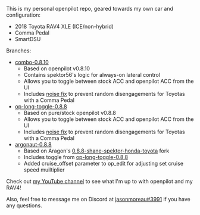 This is my personal openpilot repo, geared towards my own car and configuration:
* 2018 Toyota RAV4 XLE (ICE/non-hybrid)
* Comma Pedal
* SmartDSU

Branches:
* [combo-0.8.10](https://github.com/jasonmoreau/openpilot/tree/combo-0.8.10)
  * Based on openpilot v0.8.10
  * Contains spektor56's logic for always-on lateral control
  * Allows you to toggle between stock ACC and openpilot ACC from the UI
  * Includes [noise fix](https://github.com/commaai/openpilot/issues/21998) to prevent random disengagements for Toyotas with a Comma Pedal
* [op-long-toggle-0.8.8](https://github.com/jasonmoreau/openpilot/tree/op-long-toggle-0.8.8)
  * Based on pure/stock openpilot v0.8.8
  * Allows you to toggle between stock ACC and openpilot ACC from the UI
  * Includes [noise fix](https://github.com/commaai/openpilot/issues/21998) to prevent random disengagements for Toyotas with a Comma Pedal
* [argonaut-0.8.8](https://github.com/jasonmoreau/openpilot/tree/argonaut-0.8.8)
  * Based on Aragon's [0.8.8-shane-spektor-honda-toyota](https://github.com/Aragon7777/openpilot/tree/0.8.8-shane-spektor-honda-toyota) fork
  * Includes toggle from [op-long-toggle-0.8.8](https://github.com/jasonmoreau/openpilot/tree/op-long-toggle-0.8.8)
  * Added cruise_offset parameter to op_edit for adjusting set cruise speed muiltiplier

Check out [my YouTube channel](https://www.youtube.com/user/J4SONM/videos) to see what I'm up to with openpilot and my RAV4!

Also, feel free to message me on Discord at [jasonmoreau#3991](https://discordapp.com/users/428354577960665090) if you have any questions.
